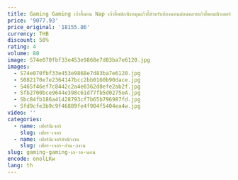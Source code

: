 ```yaml
---
title: Gaming Gaming เก้าอี้นอน Nap เก้าอี้พนักพิงหมุนเก้าอี้สําหรับห้องนอนผ่อนคลายเก้าอี้คอมพิวเตอร์ Ergonomic เฟอร์นิเจอร์สําหรับ Home
price: '9077.93'
price_original: '18155.86'
currency: THB
discount: 50%
rating: 4
volume: 80
image: S74e070fbf33e453e9868e7d83ba7e6120.jpg
images:
  - S74e070fbf33e453e9868e7d83ba7e6120.jpg
  - S082170e7e2364147bcc2bb0160b90dace.jpg
  - S465f46ef7c8442c2a4e0362d8efe2ab2f.jpg
  - Sfb2700bce9644e398c61d77fb5d0275eA.jpg
  - Sbc84fb186a41428793cf7b65b796987fd.jpg
  - Sfd9cfe3b9c9f46889fe4f904f5404ea4w.jpg
video: ''
categories:
  - name: เฟอร์นิเจอร์
    slug: เฟอร-เจอร
  - name: เฟอร์นิเจอร์สำนักงาน
    slug: เฟอร-เจอร-สำน-กงาน
slug: gaming-gaming-เก-าอ-นอน
encode: onolLKw
lang: th
---
```

  